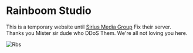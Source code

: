 # Rainboom Studio
This is a temporary website until [Sirius Media Group](http://SiriusMediaGroup.com) Fix their server.  
Thanks you Mister sir dude who DDoS Them. We're all not loving you here.  
  
  ![Rbs](https://cdn.asthriona.com/rainboom-uk-nobg.png)